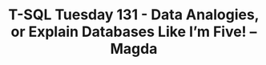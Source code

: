 ---
ref: tsql2sday131c
title: T-SQL Tuesday 131 - Data Analogies, or Explain Databases Like I’m Five! – Magda
excerpt: 
tags: [english, community, events, sqlfamily, tsql2sday]
categories: [english, community, events, tsql2sday]
lang: en
locale: en-GB
permalink: /:title
---